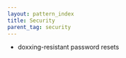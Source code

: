 ```yaml
---
layout: pattern_index
title: Security
parent_tag: security
---
```


- doxxing-resistant password resets
